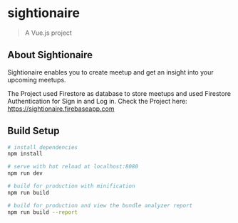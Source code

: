 # sightionaire

> A Vue.js project
## About Sightionaire

Sightionaire enables you to create meetup and get an insight into
your upcoming meetups.

The Project used Firestore as database to store meetups and used Firestore Authentication for Sign in and Log in.
Check the Project here: https://sightionaire.firebaseapp.com
## Build Setup

``` bash
# install dependencies
npm install

# serve with hot reload at localhost:8080
npm run dev

# build for production with minification
npm run build

# build for production and view the bundle analyzer report
npm run build --report
```
